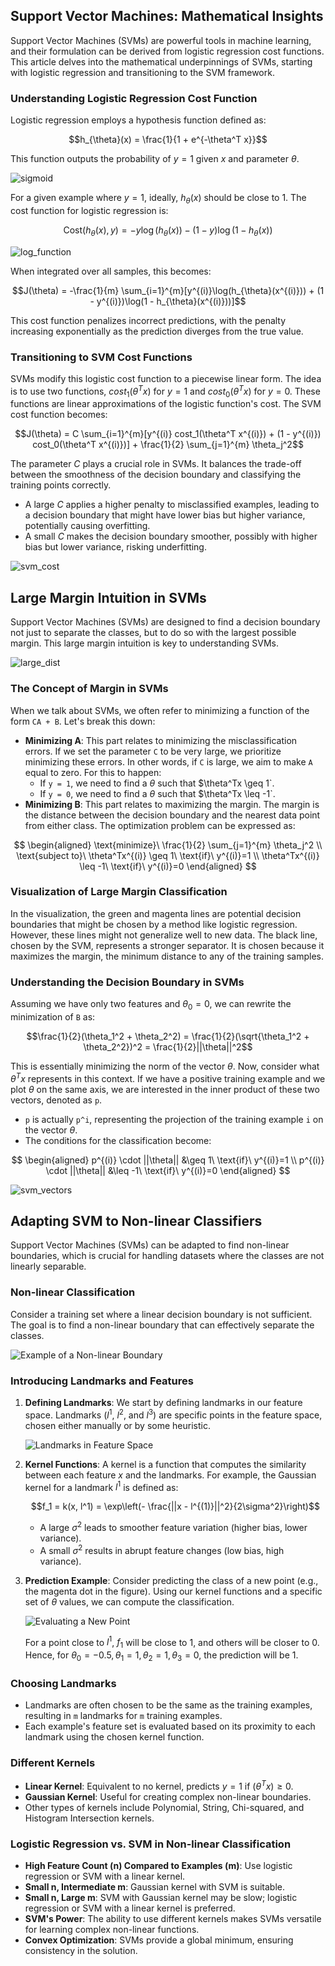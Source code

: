 ## Support Vector Machines: Mathematical Insights

Support Vector Machines (SVMs) are powerful tools in machine learning, and their formulation can be derived from logistic regression cost functions. This article delves into the mathematical underpinnings of SVMs, starting with logistic regression and transitioning to the SVM framework.

### Understanding Logistic Regression Cost Function

Logistic regression employs a hypothesis function defined as:

$$h_{\theta}(x) = \frac{1}{1 + e^{-\theta^T x}}$$

This function outputs the probability of $y = 1$ given $x$ and parameter $\theta$. 

![sigmoid](https://github.com/djeada/Stanford-Machine-Learning/blob/main/slides/resources/sigmoid2.png)

For a given example where $y = 1$, ideally, $h_{\theta}(x)$ should be close to 1. The cost function for logistic regression is:

$$\text{Cost}(h_{\theta}(x), y) = -y \log(h_{\theta}(x)) - (1 - y) \log(1 - h_{\theta}(x))$$

![log_function](https://user-images.githubusercontent.com/37275728/201519577-c93854b4-1270-4082-9d9b-da0d543b0375.png)

When integrated over all samples, this becomes:

$$J(\theta) = -\frac{1}{m} \sum_{i=1}^{m}[y^{(i)}\log(h_{\theta}(x^{(i)})) + (1 - y^{(i)})\log(1 - h_{\theta}(x^{(i)}))]$$

This cost function penalizes incorrect predictions, with the penalty increasing exponentially as the prediction diverges from the true value.

### Transitioning to SVM Cost Functions

SVMs modify this logistic cost function to a piecewise linear form. The idea is to use two functions, $cost_1(\theta^T x)$ for $y=1$ and $cost_0(\theta^T x)$ for $y=0$. These functions are linear approximations of the logistic function's cost. The SVM cost function becomes:

$$J(\theta) = C \sum_{i=1}^{m}[y^{(i)} cost_1(\theta^T x^{(i)}) + (1 - y^{(i)}) cost_0(\theta^T x^{(i)})] + \frac{1}{2} \sum_{j=1}^{m} \theta_j^2$$

The parameter $C$ plays a crucial role in SVMs. It balances the trade-off between the smoothness of the decision boundary and classifying the training points correctly.

- A large $C$ applies a higher penalty to misclassified examples, leading to a decision boundary that might have lower bias but higher variance, potentially causing overfitting.
- A small $C$ makes the decision boundary smoother, possibly with higher bias but lower variance, risking underfitting.

![svm_cost](https://github.com/djeada/Stanford-Machine-Learning/blob/main/slides/resources/svm_cost.png)

## Large Margin Intuition in SVMs

Support Vector Machines (SVMs) are designed to find a decision boundary not just to separate the classes, but to do so with the largest possible margin. This large margin intuition is key to understanding SVMs.

![large_dist](https://github.com/djeada/Stanford-Machine-Learning/blob/main/slides/resources/large_dist.png)

### The Concept of Margin in SVMs

When we talk about SVMs, we often refer to minimizing a function of the form `CA + B`. Let's break this down:

- **Minimizing A**: This part relates to minimizing the misclassification errors. If we set the parameter `C` to be very large, we prioritize minimizing these errors. In other words, if `C` is large, we aim to make `A` equal to zero. For this to happen:
  - If `y = 1`, we need to find a $\theta$ such that $\theta^Tx \geq 1`.
  - If `y = 0`, we need to find a $\theta$ such that $\theta^Tx \leq -1`.
- **Minimizing B**: This part relates to maximizing the margin. The margin is the distance between the decision boundary and the nearest data point from either class. The optimization problem can be expressed as:

$$
\begin{aligned}
\text{minimize}\ \frac{1}{2} \sum_{j=1}^{m} \theta_j^2 \\
\text{subject to}\ \theta^Tx^{(i)} \geq 1\ \text{if}\ y^{(i)}=1 \\
\theta^Tx^{(i)} \leq -1\ \text{if}\ y^{(i)}=0
\end{aligned}
$$

### Visualization of Large Margin Classification

In the visualization, the green and magenta lines are potential decision boundaries that might be chosen by a method like logistic regression. However, these lines might not generalize well to new data. The black line, chosen by the SVM, represents a stronger separator. It is chosen because it maximizes the margin, the minimum distance to any of the training samples.

### Understanding the Decision Boundary in SVMs

Assuming we have only two features and $\theta_0 = 0$, we can rewrite the minimization of `B` as:

$$\frac{1}{2}(\theta_1^2 + \theta_2^2) = \frac{1}{2}(\sqrt{\theta_1^2 + \theta_2^2})^2 = \frac{1}{2}||\theta||^2$$

This is essentially minimizing the norm of the vector $\theta$. Now, consider what $\theta^Tx$ represents in this context. If we have a positive training example and we plot $\theta$ on the same axis, we are interested in the inner product of these two vectors, denoted as `p`.

- `p` is actually `p^i`, representing the projection of the training example `i` on the vector $\theta$.
- The conditions for the classification become:

$$
\begin{aligned}
p^{(i)} \cdot ||\theta|| &\geq 1\ \text{if}\ y^{(i)}=1 \\
p^{(i)} \cdot ||\theta|| &\leq -1\ \text{if}\ y^{(i)}=0
\end{aligned}
$$

![svm_vectors](https://github.com/djeada/Stanford-Machine-Learning/blob/main/slides/resources/svm_vectors.png)

## Adapting SVM to Non-linear Classifiers

Support Vector Machines (SVMs) can be adapted to find non-linear boundaries, which is crucial for handling datasets where the classes are not linearly separable. 

### Non-linear Classification

Consider a training set where a linear decision boundary is not sufficient. The goal is to find a non-linear boundary that can effectively separate the classes.

![Example of a Non-linear Boundary](https://github.com/djeada/Stanford-Machine-Learning/blob/main/slides/resources/non_linear_boundary.png)

### Introducing Landmarks and Features

1. **Defining Landmarks**: We start by defining landmarks in our feature space. Landmarks ($l^1$, $l^2$, and $l^3$) are specific points in the feature space, chosen either manually or by some heuristic.

    ![Landmarks in Feature Space](https://github.com/djeada/Stanford-Machine-Learning/blob/main/slides/resources/landmarks.png)

2. **Kernel Functions**: A kernel is a function that computes the similarity between each feature $x$ and the landmarks. For example, the Gaussian kernel for a landmark $l^1$ is defined as:

   $$f_1 = k(x, l^1) = \exp\left(- \frac{||x - l^{(1)}||^2}{2\sigma^2}\right)$$

    - A large $\sigma^2$ leads to smoother feature variation (higher bias, lower variance).
    - A small $\sigma^2$ results in abrupt feature changes (low bias, high variance).

3. **Prediction Example**: Consider predicting the class of a new point (e.g., the magenta dot in the figure). Using our kernel functions and a specific set of $\theta$ values, we can compute the classification.

    ![Evaluating a New Point](https://github.com/djeada/Stanford-Machine-Learning/blob/main/slides/resources/landmarks_magneta.png)

    For a point close to $l^1$, $f_1$ will be close to 1, and others will be closer to 0. Hence, for $\theta_0 = -0.5, \theta_1 = 1, \theta_2 = 1, \theta_3 = 0$, the prediction will be 1.

### Choosing Landmarks

- Landmarks are often chosen to be the same as the training examples, resulting in `m` landmarks for `m` training examples.
- Each example's feature set is evaluated based on its proximity to each landmark using the chosen kernel function.

### Different Kernels

- **Linear Kernel**: Equivalent to no kernel, predicts $y = 1$ if $(\theta^T x) \geq 0$.
- **Gaussian Kernel**: Useful for creating complex non-linear boundaries.
- Other types of kernels include Polynomial, String, Chi-squared, and Histogram Intersection kernels.

### Logistic Regression vs. SVM in Non-linear Classification

- **High Feature Count (n) Compared to Examples (m)**: Use logistic regression or SVM with a linear kernel.
- **Small n, Intermediate m**: Gaussian kernel with SVM is suitable.
- **Small n, Large m**: SVM with Gaussian kernel may be slow; logistic regression or SVM with a linear kernel is preferred.
- **SVM's Power**: The ability to use different kernels makes SVMs versatile for learning complex non-linear functions.
- **Convex Optimization**: SVMs provide a global minimum, ensuring consistency in the solution.
